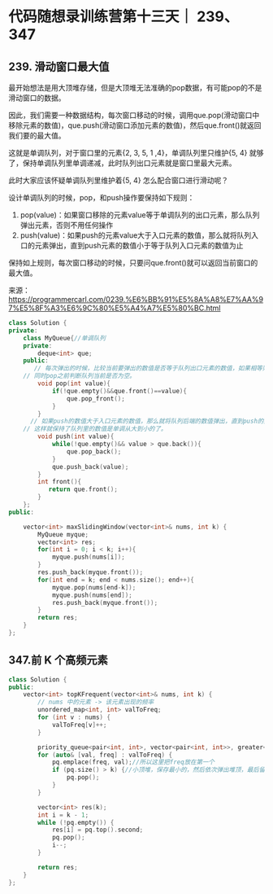 # 代码随想录训练营第十三天｜ 239、347

## **239. 滑动窗口最大值**

最开始想法是用大顶堆存储，但是大顶堆无法准确的pop数据，有可能pop的不是滑动窗口的数据。

因此，我们需要一种数据结构，每次窗口移动的时候，调用que.pop(滑动窗口中移除元素的数值)，que.push(滑动窗口添加元素的数值)，然后que.front()就返回我们要的最大值。

这就是单调队列，对于窗口里的元素{2, 3, 5, 1 ,4}，单调队列里只维护{5, 4} 就够了，保持单调队列里单调递减，此时队列出口元素就是窗口里最大元素。

此时大家应该怀疑单调队列里维护着{5, 4} 怎么配合窗口进行滑动呢？

设计单调队列的时候，pop，和push操作要保持如下规则：

1. pop(value)：如果窗口移除的元素value等于单调队列的出口元素，那么队列弹出元素，否则不用任何操作
2. push(value)：如果push的元素value大于入口元素的数值，那么就将队列入口的元素弹出，直到push元素的数值小于等于队列入口元素的数值为止

保持如上规则，每次窗口移动的时候，只要问que.front()就可以返回当前窗口的最大值。

来源：https://programmercarl.com/0239.%E6%BB%91%E5%8A%A8%E7%AA%97%E5%8F%A3%E6%9C%80%E5%A4%A7%E5%80%BC.html

```c++
class Solution {
private:
    class MyQueue{//单调队列
    private:
        deque<int> que;
    public:
       // 每次弹出的时候，比较当前要弹出的数值是否等于队列出口元素的数值，如果相等则弹出。
    // 同时pop之前判断队列当前是否为空。
        void pop(int value){
            if(!que.empty()&&que.front()==value){
                que.pop_front();
            }
        }
      // 如果push的数值大于入口元素的数值，那么就将队列后端的数值弹出，直到push的数值小于等于队列入口元素的数值为止。
    // 这样就保持了队列里的数值是单调从大到小的了。
        void push(int value){
            while(!que.empty()&& value > que.back()){
                que.pop_back();
            }
            que.push_back(value);
        }
        int front(){
           return que.front();
        }
    };
public:

    vector<int> maxSlidingWindow(vector<int>& nums, int k) {
        MyQueue myque;
        vector<int> res;
        for(int i = 0; i < k; i++){
            myque.push(nums[i]);
        }
        res.push_back(myque.front());
        for(int end = k; end < nums.size(); end++){
            myque.pop(nums[end-k]);
            myque.push(nums[end]);
            res.push_back(myque.front());
        }
        return res;
    }
};
```



## **347.前 K 个高频元素** 



```c++
class Solution {
public:
    vector<int> topKFrequent(vector<int>& nums, int k) {
        // nums 中的元素 -> 该元素出现的频率
        unordered_map<int, int> valToFreq;
        for (int v : nums) {
            valToFreq[v]++;
        }

        priority_queue<pair<int, int>, vector<pair<int, int>>, greater<>> pq;//这里面greater默认比较第一个元素
        for (auto& [val, freq] : valToFreq) {
            pq.emplace(freq, val);//所以这里把freq放在第一个
            if (pq.size() > k) {//小顶堆，保存最小的，然后依次弹出堆顶，最后留下最大的k个
                pq.pop();
            }
        }

        vector<int> res(k);
        int i = k - 1;
        while (!pq.empty()) {
            res[i] = pq.top().second;
            pq.pop();
            i--;
        }

        return res;
    }
};
```

